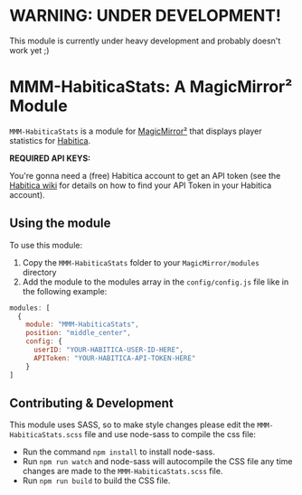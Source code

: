 # WARNING: UNDER DEVELOPMENT!

This module is currently under heavy development and probably doesn't work yet ;)

# MMM-HabiticaStats: A MagicMirror² Module
`MMM-HabiticaStats` is a module for [MagicMirror²](https://github.com/MichMich/MagicMirror) that displays player statistics for [Habitica](https://habitica.com).

 **REQUIRED API KEYS:**

 You're gonna need a (free) Habitica account to get an API token (see the [Habitica wiki](https://habitica.fandom.com/wiki/API_Options#API_Token) for details on how to find your API Token in your Habitica account).

## Using the module

To use this module:
1.  Copy the `MMM-HabiticaStats` folder to your `MagicMirror/modules` directory
2.  Add the module to the modules array in the `config/config.js` file like in the following example:

````javascript
modules: [
  {
    module: "MMM-HabiticaStats",
    position: "middle_center",
    config: {
      userID: "YOUR-HABITICA-USER-ID-HERE",
      APIToken: "YOUR-HABITICA-API-TOKEN-HERE"
    }
]
````

## Contributing & Development

This module uses SASS, so to make style changes please edit the `MMM-HabiticaStats.scss` file and use node-sass to compile the css file:

- Run the command `npm install` to install node-sass.
- Run `npm run watch` and node-sass will autocompile the CSS file any time changes are made to the `MMM-HabiticaStats.scss` file.
- Run `npm run build` to build the CSS file.
